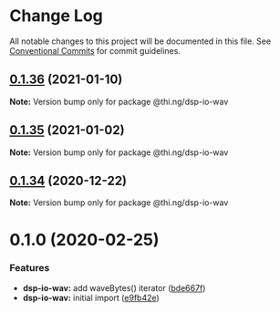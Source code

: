 # Change Log

All notable changes to this project will be documented in this file.
See [Conventional Commits](https://conventionalcommits.org) for commit guidelines.

## [0.1.36](https://github.com/thi-ng/umbrella/compare/@thi.ng/dsp-io-wav@0.1.35...@thi.ng/dsp-io-wav@0.1.36) (2021-01-10)

**Note:** Version bump only for package @thi.ng/dsp-io-wav





## [0.1.35](https://github.com/thi-ng/umbrella/compare/@thi.ng/dsp-io-wav@0.1.34...@thi.ng/dsp-io-wav@0.1.35) (2021-01-02)

**Note:** Version bump only for package @thi.ng/dsp-io-wav





## [0.1.34](https://github.com/thi-ng/umbrella/compare/@thi.ng/dsp-io-wav@0.1.33...@thi.ng/dsp-io-wav@0.1.34) (2020-12-22)

**Note:** Version bump only for package @thi.ng/dsp-io-wav





# 0.1.0 (2020-02-25)


### Features

* **dsp-io-wav:** add waveBytes() iterator ([bde667f](https://github.com/thi-ng/umbrella/commit/bde667fe4b08f03a7bbf4fa95d8e71c296d5bfb7))
* **dsp-io-wav:** initial import ([e9fb42e](https://github.com/thi-ng/umbrella/commit/e9fb42e5cb260997ff38055e713aebd82aaf3843))
